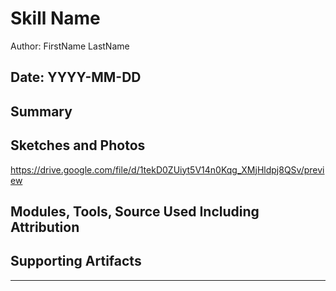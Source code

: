 #  Skill Name

Author: FirstName LastName

Date: YYYY-MM-DD
-----

## Summary


## Sketches and Photos

https://drive.google.com/file/d/1tekD0ZUiyt5V14n0Kqg_XMjHldpj8QSv/preview

## Modules, Tools, Source Used Including Attribution


## Supporting Artifacts


-----
